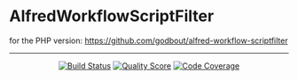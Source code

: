 # AlfredWorkflowScriptFilter

for the PHP version: https://github.com/godbout/alfred-workflow-scriptfilter

---

<p align="center">
    <a href="https://github.com/godbout/AlfredWorkflowScriptFilter/actions"><img src="https://img.shields.io/github/workflow/status/godbout/AlfredWorkflowScriptFilter/tests%20and%20coverage" alt="Build Status"></a>
    <a href="https://app.codacy.com/gh/godbout/AlfredWorkflowScriptFilter"><img src="https://img.shields.io/codacy/grade/5de193eef6ef499c86f7abebc667e4dd" alt="Quality Score"></a>
    <a href="https://codecov.io/gh/godbout/AlfredWorkflowScriptFilter"><img src="https://img.shields.io/codecov/c/gh/godbout/AlfredWorkflowScriptFilter" alt="Code Coverage"></a>
</p>
